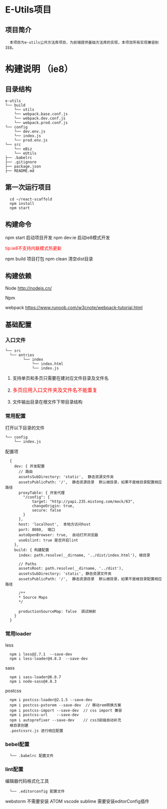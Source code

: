 # E-Utils项目

## 项目简介

```
  本项目为e-utils公共方法库项目，为前端提供基础方法库的实现，本项目所有实现兼容到IE8。
```

# 构建说明 （ie8）

## 目录结构

```
e-utils
└── build
    └── utils
    └── webpack.base.conf.js
    └── webpack.dev.conf.js
    └── webpack.prod.conf.js
└── config
    └── dev.env.js
    └── index.js
    └── prod.env.js
└── src
    └── eBiz
    └── eUtils
├── .babelrc
├── .gitignore
├── package.json
├── README.md
```

## 第一次运行项目
```
  cd ~/react-scaffold
  npm install
  npm start
```

## 构建命令
npm start 启动项目开发
npm dev:ie 启动ie8模式开发 <p style="font-size:14px;color:red">tip:ie8不支持内联模式热更新</p>
npm build 项目打包
npm clean 清空dist目录

## 构建依赖
Node http://nodejs.cn/

Npm

webpack  https://www.runoob.com/w3cnote/webpack-tutorial.html

## 基础配置

### 入口文件
```
└── src
  └── entries
        └── index
            └── index.html
            └── index.js
```
1. 支持单页和多页只需要在建对应文件目录及文件名
2. <p style = "font-size:16px;color:red">多页应用入口文件夹及文件名不能重复</p>
3.  文件输出目录在根文件下带目录结构

### 常用配置

打开以下目录的文件
```
└── config
    └── index.js
```
配置项
```
  {
    dev: { 开发配置
      // 路由
      assetsSubDirectory: 'static',  静态资源文件夹
      assetsPublicPath: '/',  静态资源目录  默认根目录，如果不是根目录配置相应路径
      proxyTable: { 开发代理
        "/config": {
            target: "http://yapi.235.mistong.com/mock/83",
            changeOrigin: true,
            secure: false
        }
      },
      host: 'localhost',  本地方访问host
      port: 8080,  端口
      autoOpenBrowser: true,  自动打开浏览器
      useEslint: true 是否开启lint
    },
    build: { 构建配置
      index: path.resolve(__dirname, '../dist/index.html'), 根目录

      // Paths
      assetsRoot: path.resolve(__dirname, '../dist'),
      assetsSubDirectory: 'static', 静态资源文件夹
      assetsPublicPath: '/',  静态资源目录  默认根目录，如果不是根目录配置相应路径

      /**
      * Source Maps
      */

      productionSourceMap: false  调试映射
    }
  }
```

### 常用loader

less
```
  npm i less@2.7.1  --save-dev
  npm i less-loader@4.8.3  --save-dev
```

sass
```
  npm i sass-loader@6.0.7
  npm i node-sass@4.8.3
```

postcss
```
  npm i postcss-loader@2.1.5 --save-dev
  npm i postcss-pxtorem --save-dev  // 移动rem转换方案
  npm i postcss-import --save-dev  // css import 兼容
  npm i postcss-url    --save-dev
  npm i autoprefixer --save-dev    // css3前缀自动补充
  根目录创建
  .postcssrc.js 进行相应配置
```

### bebel配置

```
  └── .babelrc 配置文件
```


### lint配置
编辑器代码格式化工具
```
  └── .editorconfig 配置文件
```
webstorm 不需要安装 ATOM vscode sublime 需要安装editorConfig插件


